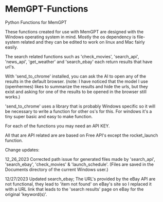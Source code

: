 # MemGPT-Functions
Python Functions for MemGPT

These functions created for use with MemGPT are designed with the Windows operating system in mind. 
Mostly the os dependency is file-system related and they can be edited to work on linux and Mac fairly easily.

The search related functions such as 'check_movies', 'search_api', 'news_api', 'get_weather' and 'search_ebay' each return results that have url's.


With 'send_to_chrome' installed, you can ask the AI to open any of the results in the default browser.
  (note: I have noticed that the model I use (openhermes) likes to summarize the results and hide the urls, but they exist and asking for one of the results to be opened in the browser still works.) 

'send_to_chrome' uses a library that is probably Windows specific so it will be necessary to write a function for other os's for this.
For windows it's a tiny super basic and easy to make function.

For each of the functions you may need an API KEY.

All that are API related are are based on Free API's except the rocket_launch function.

Change updates:

12_26_2023 Corrected path issue for generated files made by 'search_api', 'search_ebay', 'check_movies' & 'launch_schedule'.
  (Files are saved in the Documents directory of the current Windows user.)

12/27/2023 Updated search_ebay; The URL's provided by the eBay API are not functional, they lead to 'item not found' on eBay's site so I replaced it with a URL link that leads to the 'search results' page on eBay for the original 'keyword(s)'.

